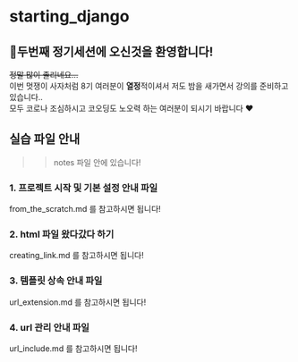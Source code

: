 # starting_django
## 🦁두번째 정기세션에 오신것을 환영합니다!  
~~정말 많이 졸리네요...~~  
이번 멋쟁이 사자처럼 8기 여러분이 **열정**적이셔서 저도 밤을 새가면서 강의를 준비하고 있습니다..  
모두 코로나 조심하시고 코오딩도 노오력 하는 여러분이 되시기 바랍니다 ❤️  

## 실습 파일 안내  
>> notes 파일 안에 있습니다! 
### 1. 프로젝트 시작 및 기본 설정 안내 파일  
from_the_scratch.md 를 참고하시면 됩니다!  
### 2. html 파일 왔다갔다 하기  
creating_link.md 를 참고하시면 됩니다!  
### 3. 템플릿 상속 안내 파일  
url_extension.md 를 참고하시면 됩니다!  
### 4. url 관리 안내 파일  
url_include.md 를 참고하시면 됩니다!  

